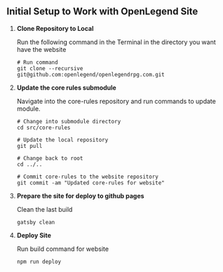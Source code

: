 ## Initial Setup to Work with OpenLegend Site

1.  **Clone Repository to Local**

    Run the following command in the Terminal in the directory you want have the website

    ```shell
    # Run command 
    git clone --recursive git@github.com:openlegend/openlegendrpg.com.git
    ```

2.  **Update the core rules submodule**

    Navigate into the core-rules repository and run commands to update module.

    ```shell
    # Change into submodule directory
    cd src/core-rules

    # Update the local repository
    git pull

    # Change back to root
    cd ../..

    # Commit core-rules to the website repository
    git commit -am "Updated core-rules for website"
    ```

3.  **Prepare the site for deploy to github pages**

    Clean the last build

    ```shell
    gatsby clean
    ```

4. **Deploy Site**

    Run build command for website

    ```shell
    npm run deploy

